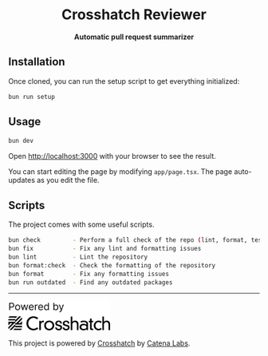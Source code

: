 <h1 align="center">Crosshatch Reviewer</h1>

<div align="center">
  <strong>Automatic pull request summarizer</strong>
</div>

## Installation

Once cloned, you can run the setup script to get everything initialized:

```sh
bun run setup
```

## Usage

```sh
bun dev
```

Open [http://localhost:3000](http://localhost:3000) with your browser to see the result.

You can start editing the page by modifying `app/page.tsx`. The page auto-updates as you edit the file.

## Scripts

The project comes with some useful scripts.

```sh
bun check         - Perform a full check of the repo (lint, format, test, and type-check)
bun fix           - Fix any lint and formatting issues
bun lint          - Lint the repository
bun format:check  - Check the formatting of the repository
bun format        - Fix any formatting issues
bun run outdated  - Find any outdated packages
```

---

<a href="https://crosshatch.app" target="_blank"><img src="./public/powered-by-crosshatch.png" width="204" height="60" /></a>

This project is powered by [Crosshatch](https://crosshatch.app) by [Catena Labs](https://catena.xyz).
